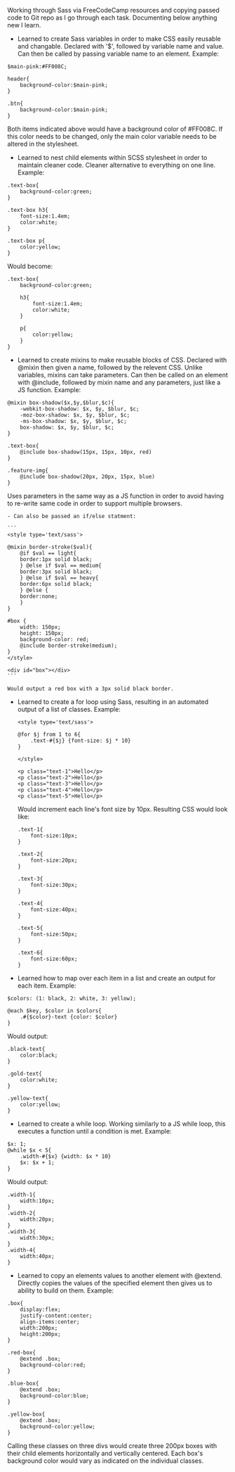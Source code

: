 Working through Sass via FreeCodeCamp resources and copying passed code to Git repo as I go through each task. Documenting below anything new I learn.

- Learned to create Sass variables in order to make CSS easily reusable and changable. Declared with '$', followed by variable name and value. Can then be called by passing variable name to an element. Example:
```
$main-pink:#FF008C;

header{
    background-color:$main-pink;
}

.btn{
    background-color:$main-pink;
}
```
Both items indicated above would have a background color of #FF008C. If this color needs to be changed, only the main color variable needs to be altered in the stylesheet.

- Learned to nest child elements within SCSS stylesheet in order to maintain cleaner code. Cleaner alternative to everything on one line. Example:

```
.text-box{
    background-color:green;
}

.text-box h3{
    font-size:1.4em;
    color:white;
}

.text-box p{
    color:yellow;
}
```

Would become:

```
.text-box{
    background-color:green;

    h3{
        font-size:1.4em;
        color:white;
    }

    p{
        color:yellow;
    }
}
```

- Learned to create mixins to make reusable blocks of CSS. Declared with @mixin then given a name, followed by the relevent CSS. Unlike variables, mixins can take parameters. Can then be called on an element with @include, followed by mixin name and any parameters, just like a JS function. Example:

```
@mixin box-shadow($x,$y,$blur,$c){
    -webkit-box-shadow: $x, $y, $blur, $c;
    -moz-box-shadow: $x, $y, $blur, $c;
    -ms-box-shadow: $x, $y, $blur, $c;
    box-shadow: $x, $y, $blur, $c;
}

.text-box{
    @include box-shadow(15px, 15px, 10px, red)
}

.feature-img{
    @include box-shadow(20px, 20px, 15px, blue)
}
```

Uses parameters in the same way as a JS function in order to avoid having to re-write same code in order to support multiple browsers.

    - Can also be passed an if/else statment:

    ```
    <style type='text/sass'>

    @mixin border-stroke($val){
        @if $val == light{
        border:1px solid black;
        } @else if $val == medium{
        border:3px solid black;
        } @else if $val == heavy{
        border:6px solid black;
        } @else {
        border:none;
        }
    }

    #box {
        width: 150px;
        height: 150px;
        background-color: red;
        @include border-stroke(medium);
    }
    </style>

    <div id="box"></div>
    ```

    Would output a red box with a 3px solid black border.

- Learned to create a for loop using Sass, resulting in an automated output of a list of classes. Example:

    ```
    <style type='text/sass'>

    @for $j from 1 to 6{
        .text-#{$j} {font-size: $j * 10}
    }

    </style>

    <p class="text-1">Hello</p>
    <p class="text-2">Hello</p>
    <p class="text-3">Hello</p>
    <p class="text-4">Hello</p>
    <p class="text-5">Hello</p>
    ```

    Would increment each line's font size by 10px. Resulting CSS would look like:

    ```
    .text-1{
        font-size:10px;
    }

    .text-2{
        font-size:20px;
    }

    .text-3{
        font-size:30px;
    }

    .text-4{
        font-size:40px;
    }

    .text-5{
        font-size:50px;
    }

    .text-6{
        font-size:60px;
    }
    ```

- Learned how to map over each item in a list and create an output for each item. Example:

```
$colors: (1: black, 2: white, 3: yellow);

@each $key, $color in $colors{
    .#{$color}-text {color: $color}
}

```

Would output:

```
.black-text{
    color:black;
}

.gold-text{
    color:white;
}

.yellow-text{
    color:yellow;
}
```

- Learned to create a while loop. Working similarly to a JS while loop, this executes a function until a condition is met. Example:

```
$x: 1;
@while $x < 5{
    .width-#{$x} {width: $x * 10}
    $x: $x + 1;
}
```

Would output:

```
.width-1{
    width:10px;
}
.width-2{
    width:20px;
}
.width-3{
    width:30px;
}
.width-4{
    width:40px;
}
```

- Learned to copy an elements values to another element with @extend. Directly copies the values of the specified element then gives us to ability to build on them. Example:

```
.box{
    display:flex;
    justify-content:center;
    align-items:center;
    width:200px;
    height:200px;
}

.red-box{
    @extend .box;
    background-color:red;
}

.blue-box{
    @extend .box;
    background-color:blue;
}

.yellow-box{
    @extend .box;
    background-color:yellow;
}
```

Calling these classes on three divs would create three 200px boxes with their child elements horizontally and vertically centered. Each box's background color would vary as indicated on the individual classes.